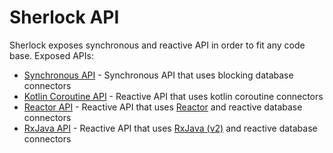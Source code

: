 # Sherlock API 

Sherlock exposes synchronous and reactive API in order to fit any code base. Exposed APIs:

- [Synchronous API](synchronous.md) - Synchronous API that uses blocking database connectors
- [Kotlin Coroutine API](coroutine.md) - Reactive API that uses kotlin coroutine connectors
- [Reactor API](reactor.md) - Reactive API that uses [Reactor](https://projectreactor.io/) and reactive database connectors
- [RxJava API](rxjava.md) - Reactive API that uses [RxJava (v2)](https://github.com/ReactiveX/RxJava) and reactive database connectors
